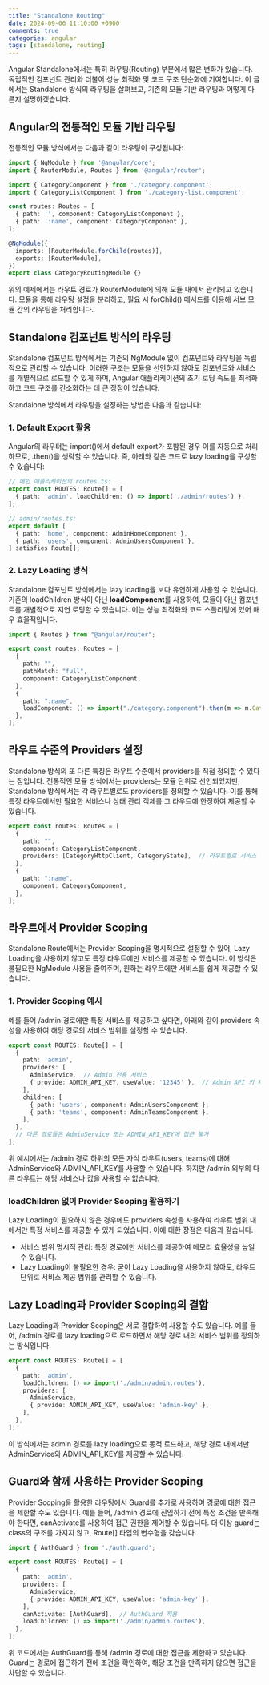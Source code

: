 ```yaml
---
title: "Standalone Routing"
date: 2024-09-06 11:10:00 +0900
comments: true
categories: angular
tags: [standalone, routing]
---
```


Angular Standalone에서는 특히 라우팅(Routing) 부분에서 많은 변화가 있습니다. 독립적인 컴포넌트 관리와 더불어 성능 최적화 및 코드 구조 단순화에 기여합니다. 이 글에서는 Standalone 방식의 라우팅을 살펴보고, 기존의 모듈 기반 라우팅과 어떻게 다른지 설명하겠습니다.

## Angular의 전통적인 모듈 기반 라우팅
전통적인 모듈 방식에서는 다음과 같이 라우팅이 구성됩니다:

```typescript
import { NgModule } from '@angular/core';
import { RouterModule, Routes } from '@angular/router';

import { CategoryComponent } from './category.component';
import { CategoryListComponent } from './category-list.component';

const routes: Routes = [
  { path: '', component: CategoryListComponent },
  { path: ':name', component: CategoryComponent },
];

@NgModule({
  imports: [RouterModule.forChild(routes)],
  exports: [RouterModule],
})
export class CategoryRoutingModule {}
```

위의 예제에서는 라우트 경로가 RouterModule에 의해 모듈 내에서 관리되고 있습니다. 모듈을 통해 라우팅 설정을 분리하고, 필요 시 forChild() 메서드를 이용해 서브 모듈 간의 라우팅을 처리합니다.

## Standalone 컴포넌트 방식의 라우팅
Standalone 컴포넌트 방식에서는 기존의 NgModule 없이 컴포넌트와 라우팅을 독립적으로 관리할 수 있습니다. 이러한 구조는 모듈을 선언하지 않아도 컴포넌트와 서비스를 개별적으로 로드할 수 있게 하며, Angular 애플리케이션의 초기 로딩 속도를 최적화하고 코드 구조를 간소화하는 데 큰 장점이 있습니다.

Standalone 방식에서 라우팅을 설정하는 방법은 다음과 같습니다:

### 1. Default Export 활용
Angular의 라우터는 import()에서 default export가 포함된 경우 이를 자동으로 처리하므로, .then()을 생략할 수 있습니다. 즉, 아래와 같은 코드로 lazy loading을 구성할 수 있습니다:

```typescript
// 메인 애플리케이션의 routes.ts:
export const ROUTES: Route[] = [
  { path: 'admin', loadChildren: () => import('./admin/routes') },
];

// admin/routes.ts:
export default [
  { path: 'home', component: AdminHomeComponent },
  { path: 'users', component: AdminUsersComponent },
] satisfies Route[];
```

### 2. Lazy Loading 방식
Standalone 컴포넌트 방식에서는 lazy loading을 보다 유연하게 사용할 수 있습니다. 기존의 loadChildren 방식이 아닌 **loadComponent**를 사용하여, 모듈이 아닌 컴포넌트를 개별적으로 지연 로딩할 수 있습니다. 이는 성능 최적화와 코드 스플리팅에 있어 매우 효율적입니다.

```typescript
import { Routes } from "@angular/router";

export const routes: Routes = [
  {
    path: "",
    pathMatch: "full",
    component: CategoryListComponent,
  },
  {
    path: ":name",
    loadComponent: () => import("./category.component").then(m => m.CategoryComponent),
  },
];
```

## 라우트 수준의 Providers 설정
Standalone 방식의 또 다른 특징은 라우트 수준에서 providers를 직접 정의할 수 있다는 점입니다. 전통적인 모듈 방식에서는 providers는 모듈 단위로 선언되었지만, Standalone 방식에서는 각 라우트별로도 providers를 정의할 수 있습니다. 이를 통해 특정 라우트에서만 필요한 서비스나 상태 관리 객체를 그 라우트에 한정하여 제공할 수 있습니다.

```typescript
export const routes: Routes = [
  {
    path: "",
    component: CategoryListComponent,
    providers: [CategoryHttpClient, CategoryState],  // 라우트별로 서비스 제공
  },
  {
    path: ":name",
    component: CategoryComponent,
  },
];
```

## 라우트에서 Provider Scoping
Standalone Route에서는 Provider Scoping을 명시적으로 설정할 수 있어, Lazy Loading을 사용하지 않고도 특정 라우트에만 서비스를 제공할 수 있습니다. 이 방식은 불필요한 NgModule 사용을 줄여주며, 원하는 라우트에만 서비스를 쉽게 제공할 수 있습니다.

### 1. Provider Scoping 예시
예를 들어 /admin 경로에만 특정 서비스를 제공하고 싶다면, 아래와 같이 providers 속성을 사용하여 해당 경로의 서비스 범위를 설정할 수 있습니다.

```typescript
export const ROUTES: Route[] = [
  {
    path: 'admin',
    providers: [
      AdminService,  // Admin 전용 서비스
      { provide: ADMIN_API_KEY, useValue: '12345' },  // Admin API 키 제공
    ],
    children: [
      { path: 'users', component: AdminUsersComponent },
      { path: 'teams', component: AdminTeamsComponent },
    ],
  },
  // 다른 경로들은 AdminService 또는 ADMIN_API_KEY에 접근 불가
];
```

위 예시에서는 /admin 경로 하위의 모든 자식 라우트(users, teams)에 대해 AdminService와 ADMIN_API_KEY를 사용할 수 있습니다. 하지만 /admin 외부의 다른 라우트는 해당 서비스나 값을 사용할 수 없습니다.

### loadChildren 없이 Provider Scoping 활용하기
Lazy Loading이 필요하지 않은 경우에도 providers 속성을 사용하여 라우트 범위 내에서만 특정 서비스를 제공할 수 있게 되었습니다. 이에 대한 장점은 다음과 같습니다.

- 서비스 범위 명시적 관리: 특정 경로에만 서비스를 제공하여 메모리 효율성을 높일 수 있습니다.
- Lazy Loading이 불필요한 경우: 굳이 Lazy Loading을 사용하지 않아도, 라우트 단위로 서비스 제공 범위를 관리할 수 있습니다.

## Lazy Loading과 Provider Scoping의 결합
Lazy Loading과 Provider Scoping은 서로 결합하여 사용할 수도 있습니다. 예를 들어, /admin 경로를 lazy loading으로 로드하면서 해당 경로 내의 서비스 범위를 정의하는 방식입니다.

```typescript
export const ROUTES: Route[] = [
  {
    path: 'admin',
    loadChildren: () => import('./admin/admin.routes'),
    providers: [
      AdminService,
      { provide: ADMIN_API_KEY, useValue: 'admin-key' },
    ],
  },
];
```

이 방식에서는 admin 경로를 lazy loading으로 동적 로드하고, 해당 경로 내에서만 AdminService와 ADMIN_API_KEY를 제공할 수 있습니다.

## Guard와 함께 사용하는 Provider Scoping
Provider Scoping을 활용한 라우팅에서 Guard를 추가로 사용하여 경로에 대한 접근을 제한할 수도 있습니다. 예를 들어, /admin 경로에 진입하기 전에 특정 조건을 만족해야 한다면, canActivate를 사용하여 접근 권한을 제어할 수 있습니다.
더 이상 guard는 class의 구조를 가지지 않고, Route[] 타입의 변수형을 갖습니다.

```typescript
import { AuthGuard } from './auth.guard';

export const ROUTES: Route[] = [
  {
    path: 'admin',
    providers: [
      AdminService,
      { provide: ADMIN_API_KEY, useValue: 'admin-key' },
    ],
    canActivate: [AuthGuard],  // AuthGuard 적용
    loadChildren: () => import('./admin/admin.routes'),
  },
];
```
위 코드에서는 AuthGuard를 통해 /admin 경로에 대한 접근을 제한하고 있습니다. Guard는 경로에 접근하기 전에 조건을 확인하여, 해당 조건을 만족하지 않으면 접근을 차단할 수 있습니다.

